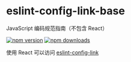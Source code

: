 # eslint-config-link-base

JavaScript 编码规范指南（不包含 React）

[![npm version](https://img.shields.io/npm/v/eslint-config-link-base.svg?style=flat-square)](https://www.npmjs.com/package/eslint-config-link-base)
[![npm downloads](https://img.shields.io/npm/dm/eslint-config-link-base.svg?style=flat-square)](https://www.npmjs.com/package/eslint-config-link-base)

使用 React 可以访问 [eslint-config-link](https://www.npmjs.com/package/eslint-config-link)
